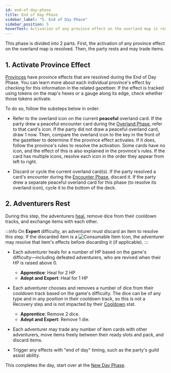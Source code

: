 ```yaml
---
id: end-of-day-phase
title: End of Day Phase
sidebar_label: "5. End of Day Phase"
sidebar_position: 5
hoverText: Activation of any province effect on the overland map is resolved. Then, the party rests and may trade items.
---
```


This phase is divided into 2 parts. First, the activation of any province effect on the overland map is resolved. Then, the party rests and may trade items.

## 1. Activate Province Effect
[Provinces](/docs/category/provinces/) have province effects that are resolved during the End of Day Phase. You can learn more about each individual province's effect by checking for this information in the related gazetteer. If the effect is tracked using tokens on the map's hexes or a gauge along its edge, check whether those tokens activate. 

To do so, follow the substeps below in order:

- Refer to the overland icon on the current **peaceful** overland card. If the party drew a peaceful encounter card during the [Overland Phase](/docs/all/day/overland-phase), refer to that card's icon. If the party did not draw a peaceful overland card, draw 1 now. Then, compare the overland icon to the key in the front of the gazetteer to determine if the province effect activates. If it does, follow the province's rules to resolve the activation. Some cards have no icon, and the effect of this is also explained in the province's rules. If the card has multiple icons, resolve each icon in the order they appear from left to right.

- Discard or cycle the current overland card(s). If the party resolved a card's encounter during the [Encounter Phase](/docs/all/day/encounter-phase), discard it. If the party drew a separate peaceful overland card for this phase (to resolve its overland icon), cycle it to the bottom of the deck.


## 2. Adventurers Rest
During this step, the adventurers [heal](/docs/all/other/healing), remove dice from their cooldown tracks, and exchange items with each other. 

:::info
On **Expert** difficulty, an adventurer must discard an item to resolve this step. If the discarded item is a <img src="/icons/consumable.svg" alt="Consumable Item Icon" class="icon-svg" />, the adventurer may resolve that item's effects before discarding it (if applicable).
:::

- Each adventurer heals for a number of HP based on the game's difficulty—including defeated adventurers, who are revived when their HP is raised above 0.
    - **Apprentice**: Heal for 2 HP
    - **Adept and Expert**: Heal for 1 HP

- Each adventurer chooses and removes a number of dice from their cooldown track based on the game's difficulty. The dice can be of any type and in any position in their cooldown track, so this is not a Recovery step and is not impacted by their [Cooldown](/docs/all/stats/cooldown) stat.
    - **Apprentice**: Remove 2 dice.
    - **Adept and Expert**: Remove 1 die.

- Each adventurer may trade any number of item cards with other adventurers, move items freely between their ready slots and pack, and discard items.

- Trigger any effects with "end of day" timing, such as the party's guild assist ability.

This completes the day, start over at the [New Day Phase](/docs/all/day/new-day-phase).